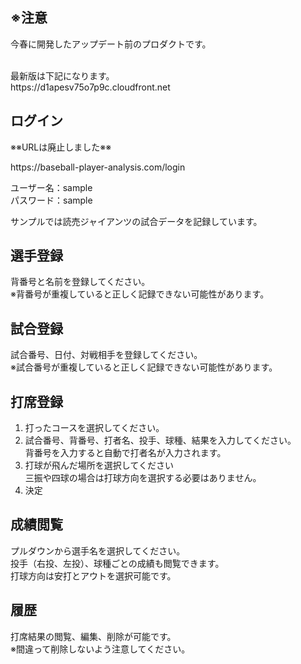 <h2>※注意</h2>
今春に開発したアップデート前のプロダクトです。</br></br>
<p>最新版は下記になります。</br>https://d1apesv75o7p9c.cloudfront.net</p>


<h2>ログイン</h2>
※※URLは廃止しました※※
<p>https://baseball-player-analysis.com/login</p>
<p>ユーザー名：sample<br>
パスワード：sample</p>
サンプルでは読売ジャイアンツの試合データを記録しています。

<h2>選手登録</h2>
背番号と名前を登録してください。<br>
※背番号が重複していると正しく記録できない可能性があります。

<h2>試合登録</h2>
試合番号、日付、対戦相手を登録してください。<br>
※試合番号が重複していると正しく記録できない可能性があります。

<h2>打席登録</h2>
<ol>
<li>打ったコースを選択してください。</li>
<li>試合番号、背番号、打者名、投手、球種、結果を入力してください。</li>
背番号を入力すると自動で打者名が入力されます。
<li>打球が飛んだ場所を選択してください</li>
三振や四球の場合は打球方向を選択する必要はありません。
<li>決定</li>
</ol>

<h2>成績閲覧</h2>
プルダウンから選手名を選択してください。<br>
投手（右投、左投）、球種ごとの成績も閲覧できます。<br>
打球方向は安打とアウトを選択可能です。

<h2>履歴</h2>
打席結果の閲覧、編集、削除が可能です。<br>
※間違って削除しないよう注意してください。
